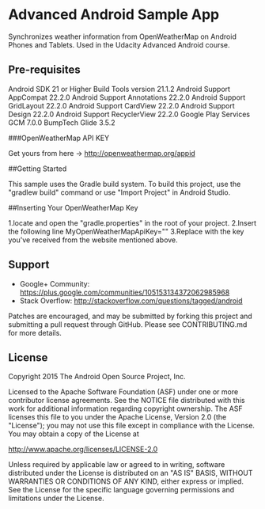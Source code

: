 Advanced Android Sample App
===================================

Synchronizes weather information from OpenWeatherMap on Android Phones and Tablets. Used in the Udacity Advanced Android course.

## Pre-requisites
Android SDK 21 or Higher
Build Tools version 21.1.2
Android Support AppCompat 22.2.0
Android Support Annotations 22.2.0
Android Support GridLayout 22.2.0
Android Support CardView 22.2.0
Android Support Design 22.2.0
Android Support RecyclerView 22.2.0
Google Play Services GCM 7.0.0
BumpTech Glide 3.5.2

###OpenWeatherMap API KEY

Get yours from here -> http://openweathermap.org/appid

##Getting Started

This sample uses the Gradle build system.  To build this project, use the
"gradlew build" command or use "Import Project" in Android Studio.

##Inserting Your OpenWeatherMap Key

1.locate and open the "gradle.properties" in the root of your project.
2.Insert the following line MyOpenWeatherMapApiKey="<YOUR-API-KEY>"
3.Replace <YOUR-API-KEY> with the key you've received from the website mentioned above.

Support
-------

- Google+ Community: https://plus.google.com/communities/105153134372062985968
- Stack Overflow: http://stackoverflow.com/questions/tagged/android

Patches are encouraged, and may be submitted by forking this project and
submitting a pull request through GitHub. Please see CONTRIBUTING.md for more details.

License
-------
Copyright 2015 The Android Open Source Project, Inc.

Licensed to the Apache Software Foundation (ASF) under one or more contributor
license agreements.  See the NOTICE file distributed with this work for
additional information regarding copyright ownership.  The ASF licenses this
file to you under the Apache License, Version 2.0 (the "License"); you may not
use this file except in compliance with the License.  You may obtain a copy of
the License at

http://www.apache.org/licenses/LICENSE-2.0

Unless required by applicable law or agreed to in writing, software
distributed under the License is distributed on an "AS IS" BASIS, WITHOUT
WARRANTIES OR CONDITIONS OF ANY KIND, either express or implied.  See the
License for the specific language governing permissions and limitations under
the License.

